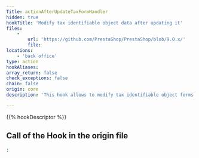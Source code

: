 ```yaml
---
Title: actionAfterUpdateTaxFormHandler
hidden: true
hookTitle: 'Modify tax identifiable object data after updating it'
files:
    -
        url: 'https://github.com/PrestaShop/PrestaShop/blob/9.0.x/'
        file: 
locations:
    - 'back office'
type: action
hookAliases: 
array_return: false
check_exceptions: false
chain: false
origin: core
description: 'This hook allows to modify tax identifiable object forms data after it was updated'

---
```


{{% hookDescriptor %}}

## Call of the Hook in the origin file

```php
;
```
